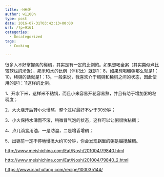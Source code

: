 ```yaml
---
title: 小米粥
author: w1100n
type: post
date: 2016-07-31T03:42:13+00:00
url: /?p=9161
categories:
  - Uncategorized
tags:
  - Cooking

---
```

很多人不好掌握粥的稀稠，其实是有一定的比例的。如果想喝全粥（其实类似煮比较软烂的米饭），那米和水的比例（体积比）就是1：8，如果想喝稠粥那么就是1：10，稀粥的话就是1：13。一般来说，我喜欢介于稠粥和稀粥之间的状态，因此使用的是1：11这样的比例。

1、开水下米，这样米不粘锅，而且小米容易开花容易熟，并且有助于增加粥的粘稠度；

2、大火烧开后转小火慢熬，整个过程最好不少于30分钟；

3、小火保持水沸而不滚，稍微冒气泡的状态，这样可以让粥很快粘稠；

4、点几滴食用油，一是防溢，二是增香增稠；

5、出锅前一定不停地慢搅大约10分钟，你会发现锅里的粥是越搅越稠。

http://www.meishichina.com/Eat/Nosh/201004/79840.html
  
http://www.meishichina.com/Eat/Nosh/201004/79840_2.html
  
https://www.xiachufang.com/recipe/100035144/